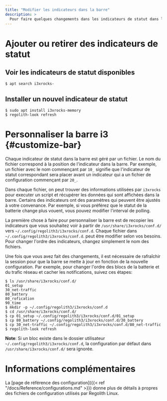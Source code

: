 ```yaml
---
title: "Modifier les indicateurs dans la barre"
description: >
  Pour faire quelques changements dans les indicateurs de statut dans la barre
---
```


# Ajouter ou retirer des indicateurs de statut

## Voir les indicateurs de statut disponibles

```console
$ apt search i3xrocks-
```

## Installer un nouvel indicateur de statut

```console
$ sudo apt install i3xrocks-memory
$ regolith-look refresh
```

# Personnaliser la barre i3 {#customize-bar}

Chaque indicateur de statut dans la barre est géré par un fichier.
Le nom du fichier correspond à la position de l'indicateur dans la barre. Par exemple, un fichier avec le nom commençant par `10_` signifie que l'indicateur de statut correspondant sera placer avant un indicateur qui a un fichier de configuration commençant par `20_`.

Dans chaque fichier, on peut trouver des informations utilisées par `i3xrocks` pour executer un script et récupérer les données qui sont affichées dans la barre.
Certains des indicateurs ont des paramètres qui peuvent être ajustés à votre convenance.
Par exemple, si vous préférez que le statut de la batterie change plus vouent, vous pouvez modifier l'interval de polling.

La première chose à faire pour personnaliser la barre est de recopier les indicateurs que vous souhaitez voir à partir de `/usr/share/i3xrocks/conf.d/` vers `~/.config/regolith3/i3xrocks/conf.d`.
Chaque fichier dans `~/.config/regolith3/i3xrocks/conf.d`. peut être modifier selon vos besoins.
Pour changer l'ordre des indicateurs, changez simplement le nom des fichiers.

Une fois que vous avez fait des changements, il est nécessaire de rafraîchir la session pour que la barre se mette à jour en fonction de la nouvelle configuration.
Par exemple, pour changer l'ordre des blocs de la batterie et du trafic réseau et cacher les notifications, suivez ces étapes:

```console
$ ls /usr/share/i3xrocks/conf.d/
01_setup
30_net-traffic
80_battery
80_rofication
90_time
$ mkdir -p ~/.config/regolith3/i3xrocks/conf.d
$ cd /usr/share/i3xrocks/conf.d/
$ cp 01_setup ~/.config/regolith3/i3xrocks/conf.d/01_setup
$ cp 80_battery ~/.config/regolith3/i3xrocks/conf.d/30_battery
$ cp 30_net-traffic ~/.config/regolith3/i3xrocks/conf.d/80_net-traffic
$ regolith-look refresh
```

**Note**: Si un bloc existe dans le dossier utilisateur `~/.config/regolith3/i3xrocks/conf.d`, la configuration par défaut dans `/usr/share/i3xrocks/conf.d/` sera ignorée.

# Informations complémentaires

La [page de référence des configuration]({{< ref "/docs/Reference/configurations.md" >}}) donne plus de détails à propres des fichiers de configuration utilisés par Regolith Linux.
